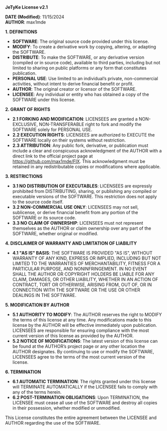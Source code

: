 **JeTyKe License v2.1**

**DATE (Modified)**: 11/15/2024  
**AUTHOR**: max1mde

**1. DEFINITIONS**
   - **SOFTWARE**: The original source code provided under this license.
   - **MODIFY**: To create a derivative work by copying, altering, or adapting the SOFTWARE.
   - **DISTRIBUTE**: To make the SOFTWARE, or any derivative version (compiled or in source code), available to third parties, including but not limited to sharing on public platforms or any form that constitutes publication.
   - **PERSONAL USE**: Use limited to an individual’s private, non-commercial activities, without intent to derive financial benefit or profit.
   - **AUTHOR**: The original creator or licensor of the SOFTWARE.
   - **LICENSEE**: Any individual or entity who has obtained a copy of the SOFTWARE under this license.

**2. GRANT OF RIGHTS**
   - **2.1 FORKING AND MODIFICATION**: LICENSEES are granted a NON-EXCLUSIVE, NON-TRANSFERABLE right to fork and modify the SOFTWARE solely for PERSONAL USE.
   - **2.2 EXECUTION RIGHTS**: LICENSEES are authorized to EXECUTE the SOFTWARE locally on their systems without restriction.
   - **2.3 ATTRIBUTION**: Any public fork, derivative, or publication must include a clear and conspicuous acknowledgment of the AUTHOR with a direct link to the official project page at https://github.com/max1mde/FIX. This acknowledgment must be retained in any redistributable copies or modifications where applicable.

**3. RESTRICTIONS**
   - **3.1 NO DISTRIBUTION OF EXECUTABLES**: LICENSEES are expressly prohibited from DISTRIBUTING, sharing, or publishing any compiled or executable versions of the SOFTWARE. This restriction does not apply to the source code itself.
   - **3.2 NON-COMMERCIAL USE ONLY**: LICENSEES may not sell, sublicense, or derive financial benefit from any portion of the SOFTWARE or its source code.
   - **3.3 NO CLAIM OF OWNERSHIP**: LICENSEES must not represent themselves as the AUTHOR or claim ownership over any part of the SOFTWARE, whether original or modified.

**4. DISCLAIMER OF WARRANTY AND LIMITATION OF LIABILITY**
   - **4.1 "AS IS" BASIS**: THE SOFTWARE IS PROVIDED "AS IS", WITHOUT WARRANTY OF ANY KIND, EXPRESS OR IMPLIED, INCLUDING BUT NOT LIMITED TO THE WARRANTIES OF MERCHANTABILITY, FITNESS FOR A PARTICULAR PURPOSE, AND NONINFRINGEMENT. IN NO EVENT SHALL THE AUTHOR OR COPYRIGHT HOLDERS BE LIABLE FOR ANY CLAIM, DAMAGES, OR OTHER LIABILITY, WHETHER IN AN ACTION OF CONTRACT, TORT OR OTHERWISE, ARISING FROM, OUT OF, OR IN CONNECTION WITH THE SOFTWARE OR THE USE OR OTHER DEALINGS IN THE SOFTWARE.

**5. MODIFICATION BY AUTHOR**
   - **5.1 AUTHORITY TO MODIFY**: The AUTHOR reserves the right to MODIFY the terms of this license at any time. Any modifications made to this license by the AUTHOR will be effective immediately upon publication. LICENSEES are responsible for ensuring compliance with the most current version of this license as provided by the AUTHOR.
   - **5.2 NOTICE OF MODIFICATIONS**: The latest version of this license can be found at the AUTHOR’s project page or any other location the AUTHOR designates. By continuing to use or modify the SOFTWARE, LICENSEES agree to the terms of the most current version of the license.

**6. TERMINATION**
   - **6.1 AUTOMATIC TERMINATION**: The rights granted under this license will TERMINATE AUTOMATICALLY if the LICENSEE fails to comply with any of the terms herein.
   - **6.2 POST-TERMINATION OBLIGATIONS**: Upon TERMINATION, the LICENSEE must cease all use of the SOFTWARE and destroy all copies in their possession, whether modified or unmodified.

This License constitutes the entire agreement between the LICENSEE and AUTHOR regarding the use of the SOFTWARE.
